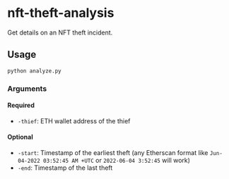 # nft-theft-analysis

Get details on an NFT theft incident.

## Usage
`python analyze.py`

### Arguments
#### Required
* `-thief`: ETH wallet address of the thief

#### Optional
* `-start`: Timestamp of the earliest theft (any Etherscan format like `Jun-04-2022 03:52:45 AM +UTC` or `2022-06-04 3:52:45` will work)
* `-end`: Timestamp of the last theft

